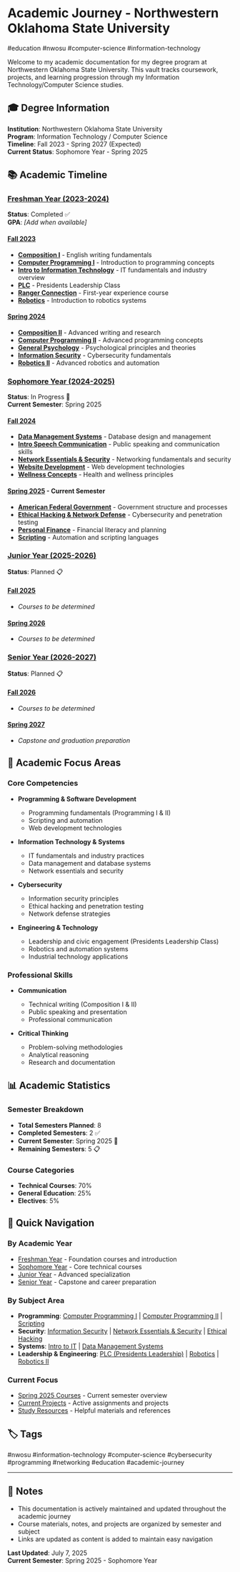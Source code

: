 # Academic Journey - Northwestern Oklahoma State University

#education #nwosu #computer-science #information-technology

Welcome to my academic documentation for my degree program at Northwestern Oklahoma State University. This vault tracks coursework, projects, and learning progression through my Information Technology/Computer Science studies.

## 🎓 Degree Information

**Institution**: Northwestern Oklahoma State University  
**Program**: Information Technology / Computer Science  
**Timeline**: Fall 2023 - Spring 2027 (Expected)  
**Current Status**: Sophomore Year - Spring 2025

## 📚 Academic Timeline

### [Freshman Year (2023-2024)](./freshman-year/README.md)
**Status**: Completed ✅  
**GPA**: _[Add when available]_

#### [Fall 2023](./freshman-year/fall2023/README.md)
- **[Composition I](./freshman-year/fall2023/Composition-I.md)** - English writing fundamentals
- **[Computer Programming I](./freshman-year/fall2023/Computer-Programming-I.md)** - Introduction to programming concepts
- **[Intro to Information Technology](./freshman-year/fall2023/Intro-to-IT.md)** - IT fundamentals and industry overview
- **[PLC](./freshman-year/fall2023/PLC.md)** - Presidents Leadership Class
- **[Ranger Connection](./freshman-year/fall2023/Ranger-Connection.md)** - First-year experience course
- **[Robotics](./freshman-year/fall2023/Robotics.md)** - Introduction to robotics systems

#### [Spring 2024](./freshman-year/spring2024/README.md)
- **[Composition II](./freshman-year/spring2024/Composition-II.md)** - Advanced writing and research
- **[Computer Programming II](./freshman-year/spring2024/Computer-Programming-II.md)** - Advanced programming concepts
- **[General Psychology](./freshman-year/spring2024/General-Psychology.md)** - Psychological principles and theories
- **[Information Security](./freshman-year/spring2024/Information-Security.md)** - Cybersecurity fundamentals
- **[Robotics II](./freshman-year/spring2024/Robotics-II.md)** - Advanced robotics and automation

### [Sophomore Year (2024-2025)](./sophomore-year/README.md)
**Status**: In Progress 🔄  
**Current Semester**: Spring 2025

#### [Fall 2024](./sophomore-year/fall2024/README.md)
- **[Data Management Systems](./sophomore-year/fall2024/Data-Management-Systems.md)** - Database design and management
- **[Intro Speech Communication](./sophomore-year/fall2024/Speech-Communication.md)** - Public speaking and communication skills
- **[Network Essentials & Security](./sophomore-year/fall2024/Network-Essentials-Security.md)** - Networking fundamentals and security
- **[Website Development](./sophomore-year/fall2024/Website-Development.md)** - Web development technologies
- **[Wellness Concepts](./sophomore-year/fall2024/Wellness-Concepts.md)** - Health and wellness principles

#### [Spring 2025](./sophomore-year/spring2025/README.md) - Current Semester
- **[American Federal Government](./sophomore-year/spring2025/American-Federal-Government.md)** - Government structure and processes
- **[Ethical Hacking & Network Defense](./sophomore-year/spring2025/Ethical-Hacking.md)** - Cybersecurity and penetration testing
- **[Personal Finance](./sophomore-year/spring2025/Personal-Finance.md)** - Financial literacy and planning
- **[Scripting](./sophomore-year/spring2025/Scripting.md)** - Automation and scripting languages

### [Junior Year (2025-2026)](./junior-year/README.md)
**Status**: Planned 📋

#### [Fall 2025](./junior-year/fall2025/README.md)
- _Courses to be determined_

#### [Spring 2026](./junior-year/spring2026/README.md)
- _Courses to be determined_

### [Senior Year (2026-2027)](./senior-year/README.md)
**Status**: Planned 📋

#### [Fall 2026](./senior-year/fall2026/README.md)
- _Courses to be determined_

#### [Spring 2027](./senior-year/spring2027/README.md)
- _Capstone and graduation preparation_

## 🎯 Academic Focus Areas

### Core Competencies
- **Programming & Software Development**
  - Programming fundamentals (Programming I & II)
  - Scripting and automation
  - Web development technologies

- **Information Technology & Systems**
  - IT fundamentals and industry practices
  - Data management and database systems
  - Network essentials and security

- **Cybersecurity**
  - Information security principles
  - Ethical hacking and penetration testing
  - Network defense strategies

- **Engineering & Technology**
  - Leadership and civic engagement (Presidents Leadership Class)
  - Robotics and automation systems
  - Industrial technology applications

### Professional Skills
- **Communication**
  - Technical writing (Composition I & II)
  - Public speaking and presentation
  - Professional communication

- **Critical Thinking**
  - Problem-solving methodologies
  - Analytical reasoning
  - Research and documentation

## 📊 Academic Statistics

### Semester Breakdown
- **Total Semesters Planned**: 8
- **Completed Semesters**: 2 ✅
- **Current Semester**: Spring 2025 🔄
- **Remaining Semesters**: 5 📋

### Course Categories
- **Technical Courses**: 70%
- **General Education**: 25%
- **Electives**: 5%

## 🔗 Quick Navigation

### By Academic Year
- [Freshman Year](./freshman-year/README.md) - Foundation courses and introduction
- [Sophomore Year](./sophomore-year/README.md) - Core technical courses
- [Junior Year](./junior-year/README.md) - Advanced specialization
- [Senior Year](./senior-year/README.md) - Capstone and career preparation

### By Subject Area
- **Programming**: [Computer Programming I](./freshman-year/fall2023/Computer-Programming-I.md) | [Computer Programming II](./freshman-year/spring2024/Computer-Programming-II.md) | [Scripting](./sophomore-year/spring2025/Scripting.md)
- **Security**: [Information Security](./freshman-year/spring2024/Information-Security.md) | [Network Essentials & Security](./sophomore-year/fall2024/Network-Essentials-Security.md) | [Ethical Hacking](./sophomore-year/spring2025/Ethical-Hacking.md)
- **Systems**: [Intro to IT](./freshman-year/fall2023/Intro-to-IT.md) | [Data Management Systems](./sophomore-year/fall2024/Data-Management-Systems.md)
- **Leadership & Engineering**: [PLC (Presidents Leadership)](./freshman-year/fall2023/PLC.md) | [Robotics](./freshman-year/fall2023/Robotics.md) | [Robotics II](./freshman-year/spring2024/Robotics-II.md)

### Current Focus
- [Spring 2025 Courses](./sophomore-year/spring2025/README.md) - Current semester overview
- [Current Projects](#) - Active assignments and projects
- [Study Resources](#) - Helpful materials and references

## 🏷️ Tags
#nwosu #information-technology #computer-science #cybersecurity #programming #networking #education #academic-journey

---

## 📝 Notes
- This documentation is actively maintained and updated throughout the academic journey
- Course materials, notes, and projects are organized by semester and subject
- Links are updated as content is added to maintain easy navigation

**Last Updated**: July 7, 2025  
**Current Semester**: Spring 2025 - Sophomore Year
    
